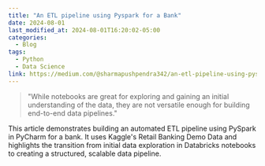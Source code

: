 ```yaml
---
title: "An ETL pipeline using Pyspark for a Bank"
date: 2024-08-01
last_modified_at: 2024-08-01T16:20:02-05:00
categories:
  - Blog
tags:
  - Python
  - Data Science
link: https://medium.com/@sharmapushpendra342/an-etl-pipeline-using-pyspark-for-a-bank-3004f824d277
---
```

> "While notebooks are great for exploring and gaining an initial understanding of the data, they are not versatile enough for building end-to-end data pipelines."

This article demonstrates building an automated ETL pipeline using PySpark in PyCharm for a bank. It uses Kaggle's Retail Banking Demo Data and highlights the transition from initial data exploration in Databricks notebooks to creating a structured, scalable data pipeline.


